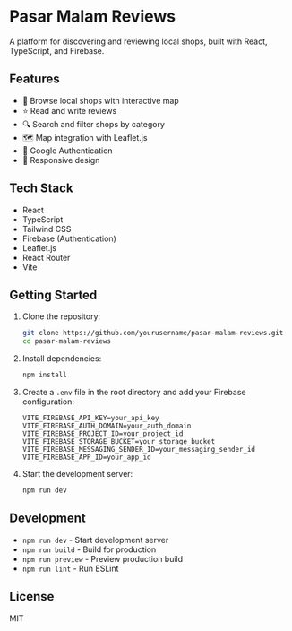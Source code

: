 # Pasar Malam Reviews

A platform for discovering and reviewing local shops, built with React, TypeScript, and Firebase.

## Features

- 🏪 Browse local shops with interactive map
- ⭐ Read and write reviews
- 🔍 Search and filter shops by category
- 🗺️ Map integration with Leaflet.js
- 🔐 Google Authentication
- 📱 Responsive design

## Tech Stack

- React
- TypeScript
- Tailwind CSS
- Firebase (Authentication)
- Leaflet.js
- React Router
- Vite

## Getting Started

1. Clone the repository:
   ```bash
   git clone https://github.com/yourusername/pasar-malam-reviews.git
   cd pasar-malam-reviews
   ```

2. Install dependencies:
   ```bash
   npm install
   ```

3. Create a `.env` file in the root directory and add your Firebase configuration:
   ```env
   VITE_FIREBASE_API_KEY=your_api_key
   VITE_FIREBASE_AUTH_DOMAIN=your_auth_domain
   VITE_FIREBASE_PROJECT_ID=your_project_id
   VITE_FIREBASE_STORAGE_BUCKET=your_storage_bucket
   VITE_FIREBASE_MESSAGING_SENDER_ID=your_messaging_sender_id
   VITE_FIREBASE_APP_ID=your_app_id
   ```

4. Start the development server:
   ```bash
   npm run dev
   ```

## Development

- `npm run dev` - Start development server
- `npm run build` - Build for production
- `npm run preview` - Preview production build
- `npm run lint` - Run ESLint

## License

MIT
